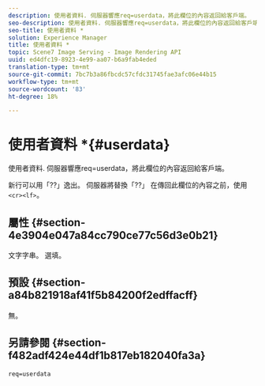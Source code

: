 ```yaml
---
description: 使用者資料. 伺服器響應req=userdata，將此欄位的內容返回給客戶端。
seo-description: 使用者資料. 伺服器響應req=userdata，將此欄位的內容返回給客戶端。
seo-title: 使用者資料 *
solution: Experience Manager
title: 使用者資料 *
topic: Scene7 Image Serving - Image Rendering API
uuid: ed4dfc19-8923-4e99-aa07-b6a9fab4eded
translation-type: tm+mt
source-git-commit: 7bc7b3a86fbcdc57cfdc31745fae3afc06e44b15
workflow-type: tm+mt
source-wordcount: '83'
ht-degree: 18%

---
```



# 使用者資料 *{#userdata}

使用者資料. 伺服器響應req=userdata，將此欄位的內容返回給客戶端。

新行可以用「??」逸出。 伺服器將替換「??」 在傳回此欄位的內容之前，使用`<cr><lf>`。

## 屬性 {#section-4e3904e047a84cc790ce77c56d3e0b21}

文字字串。 選填。

## 預設 {#section-a84b821918af41f5b84200f2edffacff}

無。

## 另請參閱 {#section-f482adf424e44df1b817eb182040fa3a}

`req=userdata`
